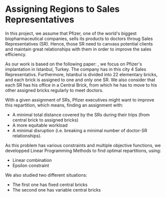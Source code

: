 # Assigning Regions to Sales Representatives

  In this project, we assume that Pfizer, one of the world's biggest biopharmaceutical companies, sells its products to doctors throug Sales Representatives (SR). Hence, those SR need to canvass potential clients and maintain great relationships with them in order to improve the sales efficiency. 

  As our work is based on the following paper:   , we focus on Pfizer's implantation in Istanbul, Turkey. The company has in this city 4 Sales Representativs. Furthermore, Istanbul is divided into 22 elementary bricks, and each brick is assigned to one and only one SR. We also consider that each SR has his office in a Central Brick, from which he has to move to his other assigned bricks regularly to meet doctors.
  
  With a given assignment of SRs, Pfizer executives might want to improve this repartition, which means, finding an assignment with:
   - A minimal total distance covered by the SRs during their trips (from central brick to assigned bricks)
   - A more equitable workload
   - A minimal disruption (i.e. breaking a minimal number of doctor-SR relationships).
   
  As this problem has various constraints and multiple objective functions, we developped Linear Programming Methods to find optimal repartitions, using:
  - Linear combination
  - Epsilon constraint
  
  We also studied two different situations:
  - The first one has fixed central bricks
  - The second one has variable central bricks

